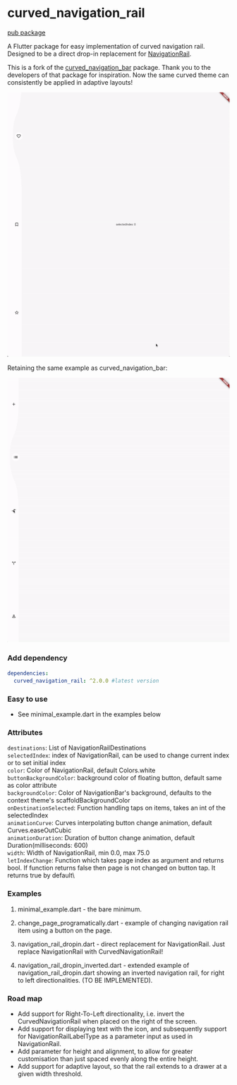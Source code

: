# curved_navigation_rail
[pub package](https://pub.dartlang.org/packages/curved_navigation_rail)

A Flutter package for easy implementation of curved navigation rail. Designed to be a direct drop-in replacement for [NavigationRail](https://api.flutter.dev/flutter/material/NavigationRail-class.html).

This is a fork of the [curved_navigation_bar](https://pub.dev/packages/curved_navigation_bar) package. Thank you to the developers of that package for inspiration. Now the same curved theme can consistently be applied in adaptive layouts!

![Gif](https://github.com/gangyistudios/curved_navigation_rail/blob/master/example/assets/example1.gif "NavigationRail drop-in example")

Retaining the same example as curved_navigation_bar:

![Gif](https://github.com/gangyistudios/curved_navigation_rail/blob/master/example/assets/example.gif "curved_navigation_rail example")

### Add dependency

```yaml
dependencies:
  curved_navigation_rail: ^2.0.0 #latest version
```

### Easy to use

- See minimal_example.dart in the examples below

### Attributes

`destinations`: List of NavigationRailDestinations\
`selectedIndex`: index of NavigationRail, can be used to change current index or to set initial index\
`color`: Color of NavigationRail, default Colors.white\
`buttonBackgroundColor`: background color of floating button, default same as color attribute\
`backgroundColor`: Color of NavigationBar's background, defaults to the context theme's scaffoldBackgroundColor\
`onDestinationSelected`: Function handling taps on items, takes an int of the selectedIndex\
`animationCurve`: Curves interpolating button change animation, default Curves.easeOutCubic\
`animationDuration`: Duration of button change animation, default Duration(milliseconds: 600)\
`width`: Width of NavigationRail, min 0.0, max 75.0\
`letIndexChange`: Function which takes page index as argument and returns bool. If function returns false then page is not changed on button tap. It returns true by default\


### Examples 

1. minimal_example.dart - the bare minimum. 

2. change_page_programatically.dart - example of changing navigation rail item using a button on the page. 

3. navigation_rail_dropin.dart - direct replacement for NavigationRail. Just replace NavigationRail with CurvedNavigationRail!

4. navigation_rail_dropin_inverted.dart - extended example of navigation_rail_dropin.dart showing an inverted navigation rail, for right to left directionalities. (TO BE IMPLEMENTED). 


### Road map 

- Add support for Right-To-Left directionality, i.e. invert the CurvedNavigationRail when placed on the right of the screen.
- Add support for displaying text with the icon, and subsequently support for NavigationRailLabelType as a parameter input as used in NavigationRail. 
- Add parameter for height and alignment, to allow for greater customisation than just spaced evenly along the entire height. 
- Add support for adaptive layout, so that the rail extends to a drawer at a given width threshold. 

